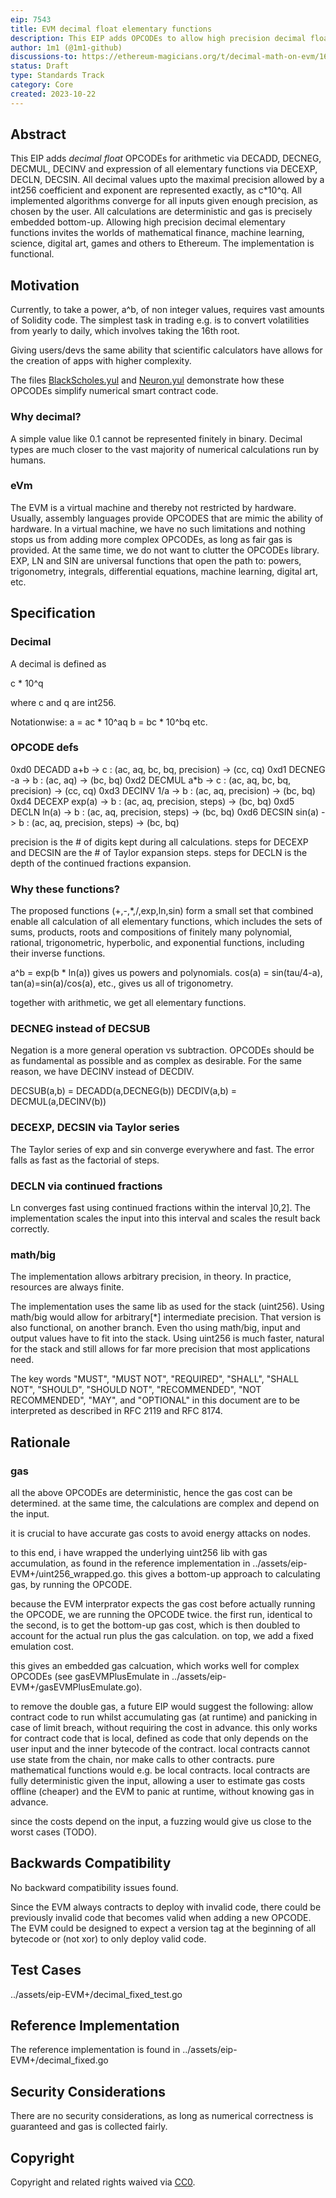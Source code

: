 ```yaml
---
eip: 7543
title: EVM decimal float elementary functions
description: This EIP adds OPCODEs to allow high precision decimal float calculation of all elementary functions with precise gas enumeration.
author: 1m1 (@1m1-github)
discussions-to: https://ethereum-magicians.org/t/decimal-math-on-evm/16194
status: Draft
type: Standards Track
category: Core
created: 2023-10-22
---
```



## Abstract

This EIP adds *decimal float* OPCODEs for arithmetic via DECADD, DECNEG, DECMUL, DECINV and expression of all elementary functions via DECEXP, DECLN, DECSIN. All decimal values upto the maximal precision allowed by a int256 coefficient and exponent are represented exactly, as c*10^q. All implemented algorithms converge for all inputs given enough precision, as chosen by the user. All calculations are deterministic and gas is precisely embedded bottom-up. Allowing high precision decimal elementary functions invites the worlds of mathematical finance, machine learning, science, digital art, games and others to Ethereum. The implementation is functional.

## Motivation

Currently, to take a power, a^b, of non integer values, requires vast amounts of Solidity code.
The simplest task in trading e.g. is to convert volatilities from yearly to daily, which involves taking the 16th root.

Giving users/devs the same ability that scientific calculators have allows for the creation of apps with higher complexity.

The files [BlackScholes.yul](../assets/eip-7543/BlackScholes.yul) and [Neuron.yul](../assets/eip-7543/Neuron.yul) demonstrate how these OPCODEs simplify numerical smart contract code.

### Why decimal?

A simple value like 0.1 cannot be represented finitely in binary. Decimal types are much closer to the vast majority of numerical calculations run by humans.

### eVm

The EVM is a virtual machine and thereby not restricted by hardware. Usually, assembly languages provide OPCODES that are mimic the ability of hardware. In a virtual machine, we have no such limitations and nothing stops us from adding more complex OPCODEs, as long as fair gas is provided. At the same time, we do not want to clutter the OPCODEs library. EXP, LN and SIN are universal functions that open the path to: powers, trigonometry, integrals, differential equations, machine learning, digital art, etc.


<!--
  This section is optional.

  The motivation section should include a description of any nontrivial problems the EIP solves. It should not describe how the EIP solves those problems, unless it is not immediately obvious. It should not describe why the EIP should be made into a standard, unless it is not immediately obvious.

  With a few exceptions, external links are not allowed. If you feel that a particular resource would demonstrate a compelling case for your EIP, then save it as a printer-friendly PDF, put it in the assets folder, and link to that copy.

  TODO: Remove this comment before submitting
-->

## Specification

### Decimal

A decimal is defined as

c * 10^q

where c and q are int256.

Notationwise:
a = ac * 10^aq
b = bc * 10^bq
etc.

### OPCODE defs

0xd0 DECADD a+b -> c    : (ac, aq, bc, bq, precision) -> (cc, cq)
0xd1 DECNEG  -a -> b    : (ac, aq) -> (bc, bq)
0xd2 DECMUL a*b -> c    : (ac, aq, bc, bq, precision) -> (cc, cq)
0xd3 DECINV 1/a -> b    : (ac, aq, precision) -> (bc, bq)
0xd4 DECEXP exp(a) -> b : (ac, aq, precision, steps) -> (bc, bq)
0xd5 DECLN   ln(a) -> b : (ac, aq, precision, steps) -> (bc, bq)
0xd6 DECSIN sin(a) -> b : (ac, aq, precision, steps) -> (bc, bq)

precision is the # of digits kept during all calculations. steps for DECEXP and DECSIN are the # of Taylor expansion steps. steps for DECLN is the depth of the continued fractions expansion.

### Why these functions?

The proposed functions (+,-,*,/,exp,ln,sin) form a small set that combined enable all calculation of all elementary functions, which includes the sets of sums, products, roots and compositions of finitely many polynomial, rational, trigonometric, hyperbolic, and exponential functions, including their inverse functions.

a^b = exp(b * ln(a)) gives us powers and polynomials.
cos(a) = sin(tau/4-a), tan(a)=sin(a)/cos(a), etc., gives us all of trigonometry.

together with arithmetic, we get all elementary functions.

### DECNEG instead of DECSUB

Negation is a more general operation vs subtraction. OPCODEs should be as fundamental as possible and as complex as desirable.
For the same reason, we have DECINV instead of DECDIV.

DECSUB(a,b) = DECADD(a,DECNEG(b))
DECDIV(a,b) = DECMUL(a,DECINV(b))

### DECEXP, DECSIN via Taylor series

The Taylor series of exp and sin converge everywhere and fast. The error falls as fast as the factorial of steps.

### DECLN via continued fractions

Ln converges fast using continued fractions within the interval ]0,2]. The implementation scales the input into this interval and scales the result back correctly.

### math/big

The implementation allows arbitrary precision, in theory. In practice, resources are always finite.

The implementation uses the same lib as used for the stack (uint256).
Using math/big would allow for arbitrary[*] intermediate precision. That version is also functional, on another branch.
Even tho using math/big, input and output values have to fit into the stack.
Using uint256 is much faster, natural for the stack and still allows for far more precision that most applications need.




<!--
  The Specification section should describe the syntax and semantics of any new feature. The specification should be detailed enough to allow competing, interoperable implementations for any of the current Ethereum platforms (besu, erigon, ethereumjs, go-ethereum, nethermind, or others).

  It is recommended to follow RFC 2119 and RFC 8170. Do not remove the key word definitions if RFC 2119 and RFC 8170 are followed.

  TODO: Remove this comment before submitting
-->

The key words "MUST", "MUST NOT", "REQUIRED", "SHALL", "SHALL NOT", "SHOULD", "SHOULD NOT", "RECOMMENDED", "NOT RECOMMENDED", "MAY", and "OPTIONAL" in this document are to be interpreted as described in RFC 2119 and RFC 8174.

## Rationale

### gas

all the above OPCODEs are deterministic, hence the gas cost can be determined. at the same time, the calculations are complex and depend on the input.

it is crucial to have accurate gas costs to avoid energy attacks on nodes.

to this end, i have wrapped the underlying uint256 lib with gas accumulation, as found in the reference implementation in ../assets/eip-EVM+/uint256_wrapped.go. this gives a bottom-up approach to calculating gas, by running the OPCODE.

because the EVM interprator expects the gas cost before actually running the OPCODE, we are running the OPCODE twice. the first run, identical to the second, is to get the bottom-up gas cost, which is then doubled to account for the actual run plus the gas calculation. on top, we add a fixed emulation cost.

this gives an embedded gas calcuation, which works well for complex OPCODEs (see gasEVMPlusEmulate in ../assets/eip-EVM+/gasEVMPlusEmulate.go).

to remove the double gas, a future EIP would suggest the following: allow contract code to run whilst accumulating gas (at runtime) and panicking in case of limit breach, without requiring the cost in advance. this only works for contract code that is local, defined as code that only depends on the user input and the inner bytecode of the contract. local contracts cannot use state from the chain, nor make calls to other contracts. pure mathematical functions would e.g. be local contracts. local contracts are fully deterministic given the input, allowing a user to estimate gas costs offline (cheaper) and the EVM to panic at runtime, without knowing gas in advance.

since the costs depend on the input, a fuzzing would give us close to the worst cases (TODO).

## Backwards Compatibility

No backward compatibility issues found.

Since the EVM always contracts to deploy with invalid code, there could be previously invalid code that becomes valid when adding a new OPCODE. The EVM could be designed to expect a version tag at the beginning of all bytecode or (not xor) to only deploy valid code.

## Test Cases

../assets/eip-EVM+/decimal_fixed_test.go

## Reference Implementation

The reference implementation is found in ../assets/eip-EVM+/decimal_fixed.go

## Security Considerations

There are no security considerations, as long as numerical correctness is guaranteed and gas is collected fairly.

## Copyright

Copyright and related rights waived via [CC0](../LICENSE.md).
